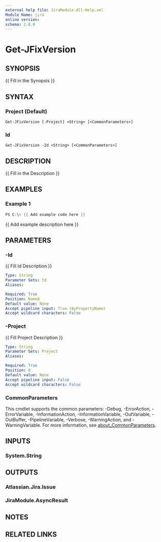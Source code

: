 ```yaml
---
external help file: JiraModule.dll-Help.xml
Module Name: jira
online version:
schema: 2.0.0
---
```


# Get-JFixVersion

## SYNOPSIS
{{ Fill in the Synopsis }}

## SYNTAX

### Project (Default)
```
Get-JFixVersion [-Project] <String> [<CommonParameters>]
```

### Id
```
Get-JFixVersion -Id <String> [<CommonParameters>]
```

## DESCRIPTION
{{ Fill in the Description }}

## EXAMPLES

### Example 1
```powershell
PS C:\> {{ Add example code here }}
```

{{ Add example description here }}

## PARAMETERS

### -Id
{{ Fill Id Description }}

```yaml
Type: String
Parameter Sets: Id
Aliases:

Required: True
Position: Named
Default value: None
Accept pipeline input: True (ByPropertyName)
Accept wildcard characters: False
```

### -Project
{{ Fill Project Description }}

```yaml
Type: String
Parameter Sets: Project
Aliases:

Required: True
Position: 0
Default value: None
Accept pipeline input: False
Accept wildcard characters: False
```

### CommonParameters
This cmdlet supports the common parameters: -Debug, -ErrorAction, -ErrorVariable, -InformationAction, -InformationVariable, -OutVariable, -OutBuffer, -PipelineVariable, -Verbose, -WarningAction, and -WarningVariable. For more information, see [about_CommonParameters](http://go.microsoft.com/fwlink/?LinkID=113216).

## INPUTS

### System.String

## OUTPUTS

### Atlassian.Jira.Issue

### JiraModule.AsyncResult

## NOTES

## RELATED LINKS

